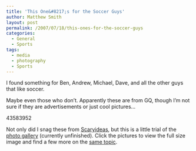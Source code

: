 ```yaml
---
title: 'This One&#8217;s for the Soccer Guys'
author: Matthew Smith
layout: post
permalink: /2007/07/18/this-ones-for-the-soccer-guys
categories:
  - General
  - Sports
tags:
  - media
  - photography
  - Sports
---
```

I found something for Ben, Andrew, Michael, Dave, and all the other guys that like soccer.

Maybe even those who don&#8217;t. Apparently these are from GQ, though I&#8217;m not sure if they are advertisements or just cool pictures&#8230;

<wpg2id>43</wpg2id><wpg2id>58</wpg2id><wpg2id>39</wpg2id><wpg2id>52</wpg2id>

Not only did I snag these from [Scaryideas][1], but this is a little trial of the [photo gallery][2] (currently unfinished). Click the pictures to view the full size image and find a few more on the [same topic][3].

 [1]: http://www.scaryideas.com
 [2]: http://digivation.net/wp-gallery2.php
 [3]: http://digivation.net/v/soccerchicks/